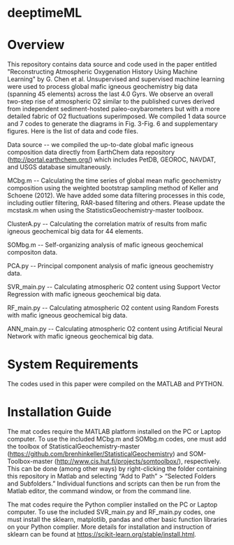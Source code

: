 # deeptimeML

# Overview

This repository contains data source and code used in the paper entitled "Reconstructing Atmospheric Oxygenation History Using Machine Learning" by G. Chen et al. Unsupervised and supervised machine learning were used to process global mafic igneous geochemistry big data (spanning 45 elements) across the last 4.0 Gyrs. We observe an overall two-step rise of atmospheric O2 similar to the published curves derived from independent sediment-hosted paleo-oxybarometers but with a more detailed fabric of O2 fluctuations superimposed. We compiled 1 data source and 7 codes to generate the diagrams in Fig. 3-Fig. 6 and supplementary figures. Here is the list of data and code files.

Data source -- we compiled the up-to-date global mafic igneous composition data directly from EarthChem data repository (http://portal.earthchem.org/) which includes PetDB, GEOROC, NAVDAT, and USGS database simultaneously. 

MCbg.m -- Calculating the time series of global mean mafic geochemistry composition using the weighted bootstrap sampling method of Keller and Schoene (2012). We have added some data filtering processes in this code, including outlier filtering, RAR-based filtering and others. Please update the mcstask.m when using the StatisticsGeochemistry-master toolboox. 

ClusterA.py -- Calculating the correlation matrix of results from mafic igneous geochemical big data for 44 elements.

SOMbg.m -- Self-organizing analysis of mafic igneous geochemical compositon data.

PCA.py -- Principal component analysis of mafic igneous geochemistry data.

SVR_main.py -- Calculating atmospheric O2 content using Support Vector Regression with mafic igneous geochemical big data.

RF_main.py -- Calculating atmospheric O2 content using Random Forests with mafic igneous geochemical big data.

ANN_main.py -- Calculating atmospheric O2 content using Artificial Neural Network with mafic igneous geochemical big data.

# System Requirements

The codes used in this paper were compiled on the MATLAB and PYTHON.

# Installation Guide

The mat codes require the MATLAB platform installed on the PC or Laptop computer. To use the included MCbg.m and SOMbg.m codes, one must add the toolbox of StatisticalGeochemistry-master (https://github.com/brenhinkeller/StatisticalGeochemistry) and SOM-Toolbox-master (http://www.cis.hut.fi/projects/somtoolbox/), respectively. This can be done (among other ways) by right-clicking the folder containing this repository in Matlab and selecting “Add to Path” > “Selected Folders and Subfolders.” Individual functions and scripts can then be run from the Matlab editor, the command window, or from the command line.

The mat codes require the Python complier installed on the PC or Laptop computer. To use the included SVR_main.py and RF_main.py codes, one must install the sklearn, matplotlib, pandas and other basic function libraries on your Python complier. More details for installation and instruction of sklearn can be found at  https://scikit-learn.org/stable/install.html.


